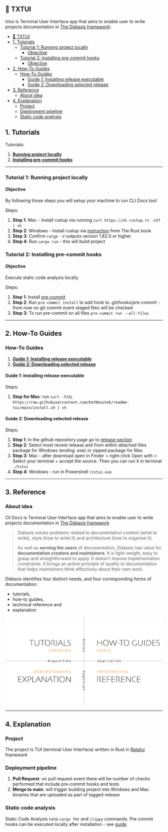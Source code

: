 ## 📝 TXTUI
txtui is Terminal User Interface app that aims to enable user to write projects documentation in [The Diátaxis framework](https://diataxis.fr/)\
- [📝 TXTUI](#-txtui)
- [1. Tutorials](#1-tutorials)
  - [Tutorial 1: Running project locally](#tutorial-1-running-project-locally)
    - [Objective](#objective)
  - [Tutorial 2: Installing pre-commit hooks](#tutorial-2-installing-pre-commit-hooks)
    - [Objective](#objective-1)
- [2. How-To Guides](#2-how-to-guides)
  - [How-To Guides](#how-to-guides)
    - [Guide 1: Installing release executable](#guide-1-installing-release-executable)
    - [Guide 2: Downloading selected release](#guide-2-downloading-selected-release)
- [3. Reference](#3-reference)
  - [About idea](#about-idea)
- [4. Explanation](#4-explanation)
  - [Project](#project)
  - [Deployment pipeline](#deployment-pipeline)
  - [Static code analysis](#static-code-analysis)


## 1. Tutorials

Tutorials:
1. **[Running project locally](#tutorial-1-local-setup)**
2. **[Installing pre-commit hooks](#tutorial-2-installing-pre-commit-hooks)**

---

### Tutorial 1: Running project locally

#### Objective
By following those steps you will setup your machine to run CLI Docs tool

Steps:
1. **Step 1**: Mac - Install rustup via running `curl https://sh.rustup.rs -sSf | sh`
2. **Step 2**: Windows - Install rustup via [instruction](https://doc.rust-lang.org/cargo/getting-started/installation.html) from The Rust book
3. **Step 3**: Confirm `cargo -V` outputs version 1.82.0 or higher
4. **Step 4**: Run `cargo run` - this will build project

### Tutorial 2: Installing pre-commit hooks

#### Objective
Execute static code analysis locally

Steps:
1. **Step 1**: Install [pre-commit]()
2. **Step 2**: Run `pre-commit install` to add hook to .git/hooks/pre-commit - from now on git commit event staged files will be checked
3. **Step 3**: To run pre-commit on all files `pre-commit run --all-files`

---
## 2. How-To Guides

### How-To Guides
1. **[Guide 1: Installing release executable](#guide-1-installing-release-executable)**
2. **[Guide 2: Downloading selected release](#guide-2-downloading-selected-release)**

#### Guide 1: Installing release executable

Steps:
1. **Step for Mac**: run `curl -fsSL https://raw.githubusercontent.com/KatKmiotek/readme-tui/main/install.sh | sh`

#### Guide 2: Downloading selected release

Steps:
1. **Step 1**: In the github repository page go to [release section](https://github.com/KatKmiotek/readme-tui/releases)
2. **Step 2**: Select most recent release and from within attached files package for Windows (ending .exe) or zipped package for Mac
3. **Step 3**: Mac - after download open in Finder > right-click Open with > Select your terminal + accept the source. Then you can run it in terminal `./txtui`
4. **Step 4**: Windows - run in Powershell `\txtui.exe`
---
## 3. Reference
### About idea
Cli Docs is Terminal User Interface app that aims to enable user to write projects documentation in [The Diátaxis framework](https://diataxis.fr/)

> Diátaxis solves problems related to documentation content (what to write), style (how to write it) and architecture (how to organise it).
>
>As well as **serving the users** of documentation, Diátaxis has value for **documentation creators and maintainers**. It is light-weight, easy to grasp and straightforward to apply. It doesn’t impose implementation constraints. It brings an active principle of quality to documentation that helps maintainers think effectively about their own work.

Diátaxis identifies four distinct needs, and four corresponding forms of documentation:
 - tutorials,
 - how-to guides,
 - technical reference and
 - explanation


![framework diagram](./framework.png)

---
## 4. Explanation

### Project
The project is TUI (terminal User Interface) written in Rust in [Ratatui](https://ratatui.rs/) framework

### Deployment pipeline
1. **Pull Request**: on pull request event there will be number of checks performed that include pre-commit hooks and tests
2. **Merge to main**: will trigger building project into Windows and Mac binaries that are uploaded as part of tagged release

### Static code analysis
Static Code Analysis runs `cargo fmt` and `clippy` commands.
Pre commit hooks can be executed locally after installation - see [guide](#tutorial-2-installing-pre-commit-hooks)
